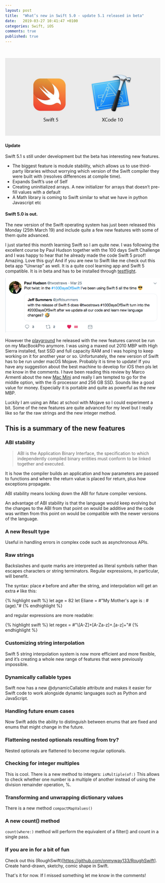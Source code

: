 ```yaml
---
layout: post
title:  "What’s new in Swift 5.0 - update 5.1 released in beta"
date:   2019-03-27 10:41:47 +0100
categories: Swift, iOS
comments: true
published: true
---
```

<div class="message">
<br>
<cite> </cite>
</div>

![image](/assets/img/whatsnewinswift5.jpg)

#### Update
Swift 5.1 s still under development but the beta has interesting new features.

- The biggest feature is module stability, which allows us to use third-party libraries without worrying which version of the Swift compiler they were built with (resolves differences at compile time).
- Expands Swift’s use of Self
- Creating uninitialized arrays. A new initializer for arrays that doesn’t pre-fill values with a default
- A Math library is coming to Swift similar to what we have in python Javascript etc

#### Swift 5.0 is out.

The new version of the Swift operating system has just been released this Monday (25th March 19) and include quite a few new features with some of them quite advanced.

I just started this month learning Swift so I am quite new. 
I was following the excellent course by Paul Hudson together with the 100 days Swift Challenge and I was happy to hear that he already made the code Swift 5 proof! 
Amazing. Love this guy! 
And if you are new to Swift like me check out this beta app "Unwrap" as well.
It is a quite cool learning app and Swift 5 compatible. It is in beta and has to be installed through [testflight](https://testflight.apple.com/join/ROxI9xSR). 


![image](/assets/img/hundreddaysofswift5.png)

However the [playground](https://github.com/twostraws/whats-new-in-swift-5-0) he released with the new features cannot be run on my MacBookPro anymore. 
I was using a maxed out 2010 MBP with High Sierra installed, fast SSD and full capacity RAM and I was hoping to keep working on it for another year or so. 
Unfortunately, the new version of Swift has to be run under macOS Mojave. 
Probably it is time to update! If you have any suggestion about the best machine to develop for iOS then pls let me know in the comments. 
I have been reading this review by Marco Armenti about the new [Mac Mini](https://marco.org/2018/11/06/mac-mini-2018-review) and really I am tempted to go for the middle option, with the i5 processor and 256 GB SSD. 
Sounds like a good value for money. Especially it is portable and quite as powerful as the new MBP.
 
Luckily I am using an iMac at school with Mojave so I could experiment a bit. Some of the new features are quite advanced for my level but I really like so far the raw strings and the new integer method.

## This is a summary of the new features

### ABI stability

> ABI is the Application Binary Interface, the specification to which independently compiled binary entities must conform to be linked together and executed.

It is how the compiler builds an application and how parameters are passed to functions and where the return value is placed for return, plus how exceptions propagate. 

ABI stability means locking down the ABI for future compiler versions.

An advantage of ABI stability is that the language would keep evolving but the changes to the ABI from that point on would be additive and the code was written from this point on would be compatible with the newer versions of the language.

### A new Result type

Useful in handling errors in complex code such as asynchronous APIs.

### Raw strings

Backslashes and quote marks are interpreted as literal symbols rather than escapes characters or string terminators. Regular expressions, in particular, will benefit.

The syntax: 
place `#` before and after the string, and interpolation will get an extra `#` like this:

{% highlight swift %}
let age = 82
let Eliane = #"My Mother's age is : \#(age)."#
{% endhighlight %}

and regular expressions are more readable:

{% highlight swift %}
let regex = #"\\[A-Z]+[A-Za-z]+\.[a-z]+"#
{% endhighlight %}

### Customizing string interpolation

Swift 5 string interpolation system is now more efficient and more flexible, and it’s creating a whole new range of features that were previously impossible.

### Dynamically callable types

Swift now has a new @dynamicCallable attribute and makes it easier for Swift code to work alongside dynamic languages such as Python and JavaScript.

### Handling future enum cases

Now Swift adds the ability to distinguish between enums that are fixed and enums that might change in the future.

### Flattening nested optionals resulting from try?
Nested optionals are flattened to become regular optionals.

### Checking for integer multiples

This is cool. There is a new method to integers:
`isMultiple(of:)` 
This allows to check whether one number is a multiple of another instead of using the division remainder operation, %.

### Transforming and unwrapping dictionary values

There is a new method `compactMapValues()`

### A new count() method

`count(where:)` method will perform the equivalent of a filter() and count in a single pass.

### If you are in for a bit of fun 

Check out this (RoughSwift)[https://github.com/onmyway133/RoughSwift].
Create hand-drawn, sketchy, comic shape in Swift.



That's it for now. If I missed something let me know in the comments! 
